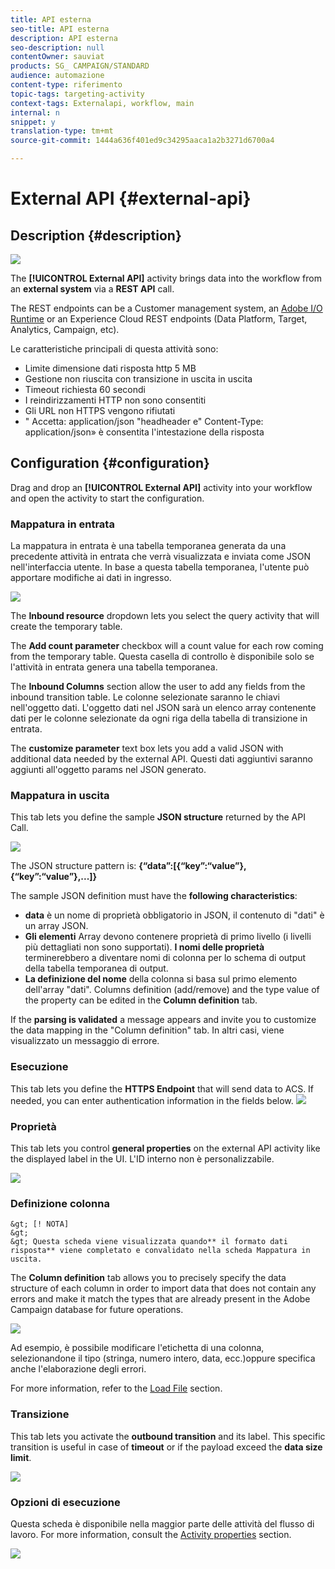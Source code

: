 ```yaml
---
title: API esterna
seo-title: API esterna
description: API esterna
seo-description: null
contentOwner: sauviat
products: SG_ CAMPAIGN/STANDARD
audience: automazione
content-type: riferimento
topic-tags: targeting-activity
context-tags: Externalapi, workflow, main
internal: n
snippet: y
translation-type: tm+mt
source-git-commit: 1444a636f401ed9c34295aaca1a2b3271d6700a4

---
```



# External API {#external-api}

## Description {#description}

![](assets/wf_externalAPI.png)

The **[!UICONTROL External API]** activity brings data into the workflow from an **external system** via a **REST API** call.

The REST endpoints can be a Customer management system, an [Adobe I/O Runtime](https://www.adobe.io/apis/experienceplatform/runtime.html) or an Experience Cloud REST endpoints (Data Platform, Target, Analytics, Campaign, etc).

Le caratteristiche principali di questa attività sono:

* Limite dimensione dati risposta http 5 MB
* Gestione non riuscita con transizione in uscita in uscita
* Timeout richiesta 60 secondi
* I reindirizzamenti HTTP non sono consentiti
* Gli URL non HTTPS vengono rifiutati
* " Accetta: application/json "headheader e" Content-Type: application/json» è consentita l'intestazione della risposta

## Configuration {#configuration}

Drag and drop an **[!UICONTROL External API]** activity into your workflow and open the activity to start the configuration.

### Mappatura in entrata

La mappatura in entrata è una tabella temporanea generata da una precedente attività in entrata che verrà visualizzata e inviata come JSON nell'interfaccia utente.
In base a questa tabella temporanea, l'utente può apportare modifiche ai dati in ingresso.

![](assets/externalAPI-inbound.png)

The **Inbound resource** dropdown lets you select the query activity that will create the temporary table.

The **Add count parameter** checkbox will a count value for each row coming from the temporary table. Questa casella di controllo è disponibile solo se l'attività in entrata genera una tabella temporanea.

The **Inbound Columns** section allow the user to add any fields from the inbound transition table. Le colonne selezionate saranno le chiavi nell'oggetto dati. L'oggetto dati nel JSON sarà un elenco array contenente dati per le colonne selezionate da ogni riga della tabella di transizione in entrata.

The **customize parameter** text box lets you add a valid JSON with additional data needed by the external API. Questi dati aggiuntivi saranno aggiunti all'oggetto params nel JSON generato.

### Mappatura in uscita

This tab lets you define the sample **JSON structure** returned by the API Call.

![](assets/externalAPI-outbound.png)

The JSON structure pattern is: **{“data”:[{“key”:“value”}, {“key”:“value”},...]}**

The sample JSON definition must have the **following characteristics**:

* **data** è un nome di proprietà obbligatorio in JSON, il contenuto di "dati" è un array JSON.
* **Gli elementi** Array devono contenere proprietà di primo livello (i livelli più dettagliati non sono supportati).
   **I nomi delle proprietà** terminerebbero a diventare nomi di colonna per lo schema di output della tabella temporanea di output.
* **La definizione del nome** della colonna si basa sul primo elemento dell'array "dati".
Columns definition (add/remove) and the type value of the property can be edited in the **Column definition** tab.

If the **parsing is validated** a message appears and invite you to customize the data mapping in the "Column definition" tab. In altri casi, viene visualizzato un messaggio di errore.

### Esecuzione

This tab lets you define the **HTTPS Endpoint** that will send data to ACS. If needed, you can enter authentication information in the fields below.
![](assets/externalAPI-execution.png)

### Proprietà

This tab lets you control **general properties** on the external API activity like the displayed label in the UI. L'ID interno non è personalizzabile.

![](assets/externalAPI-properties.png)

### Definizione colonna

    &gt; [! NOTA]
    &gt;
    &gt; Questa scheda viene visualizzata quando** il formato dati risposta** viene completato e convalidato nella scheda Mappatura in uscita.

The **Column definition** tab allows you to precisely specify the data structure of each column in order to import data that does not contain any errors and make it match the types that are already present in the Adobe Campaign database for future operations.

![](assets/externalAPI-column.png)

Ad esempio, è possibile modificare l'etichetta di una colonna, selezionandone il tipo (stringa, numero intero, data, ecc.)oppure specifica anche l'elaborazione degli errori.

For more information, refer to the [Load File](../../automating/using/load-file.md) section.

### Transizione

This tab lets you activate the **outbound transition** and its label. This specific transition is useful in case of **timeout** or if the payload exceed the **data size limit**.

![](assets/externalAPI-transition.png)

### Opzioni di esecuzione

Questa scheda è disponibile nella maggior parte delle attività del flusso di lavoro. For more information, consult the [Activity properties](../../automating/using/executing-a-workflow.md#activity-properties) section.

![](assets/externalAPI-options.png)

<!--
## Example: Managing coupons with External API Activity

This example illustrates how to **add coupon value** retrieving by a REST call to profiles and then sending an email containing these coupon values.

The workflow is presented as follows:

![](assets/externalAPI_activity_example1.png)

1. Drag and drop an **External API** activity
    1. Parse the JSON sample responsa as {"data":[{"code":"value"}]}.
    1. Add the **Rest endpoint URL** and define authentication setting if needed
    ![](assets/externalAPI_activity_example2.png)
    1. In the **column definition** tab, add a new column called **code** that will store the code value.
        ![](assets/externalAPI_activity_example3.png)
    1. Enabled an **outbound transition** to manage request failures.
1. Drag and drop a **Query** activity
    1. Configure the **Target** tab to query all the **@adobe.com** email. For different Query samples, refer to the [Query](../../automating/using/query.md) section.
    1. In the **additional data** tab, add a new column based on **rowId()** function. This additional column allows you to reconciliate coupon code with the profile ID..
        ![](assets/externalAPI_activity_example4.png)

        >[!NOTE]
        >
        >This reconciliation approach means that the profile query number is equal to the number of coupon values returned by the REST call.
1. Once this two activities are configured, drag and drop an **Enrichment** activity to associate coupon values with profiles.
    1. Select the previous Query activity in the **primarySet** field.
        ![](assets/externalAPI_activity_example5.png)
    1. Create a new relation in the **Advanced relations** tab, and add the following reconciliation criteria:
    1. **@expr1** coming grom the Query activity in the source expression field.
    1. **@lineNum** as an expression that returns the line number for each coupon value in the destination field.
        ![](assets/externalAPI_activity_example6.png)
        More information on the enrichment activity are available [here](../../automating/using/enrichment.md)

    1. The transition **Data Structure** will contain:
        ![](assets/externalAPI_activity_example7.png)
1. Finally drag and drop a **Send via Email** activity.
    You can modify your email template by adding the **code** personnalized field.

-->
